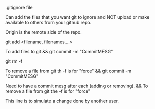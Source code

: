.gitignore file 


 Can add the files that you want git to ignore and NOT upload or make
 available to others from your github repo.

 Origin is the remote side of the repo.

 git add <filename, filenames....>

 To add files to git
 && git commit -m "CommitMESG"

 git rm -f <filename>

 To remove a file from git   th  -f is for "force"
 && git commit -m "CommitMESG"

 Need to have a commit mesg after each (adding or removing). &&
 To remove a file from git   the  -f is for "force"

 This line is to simulate a change done by another user.
